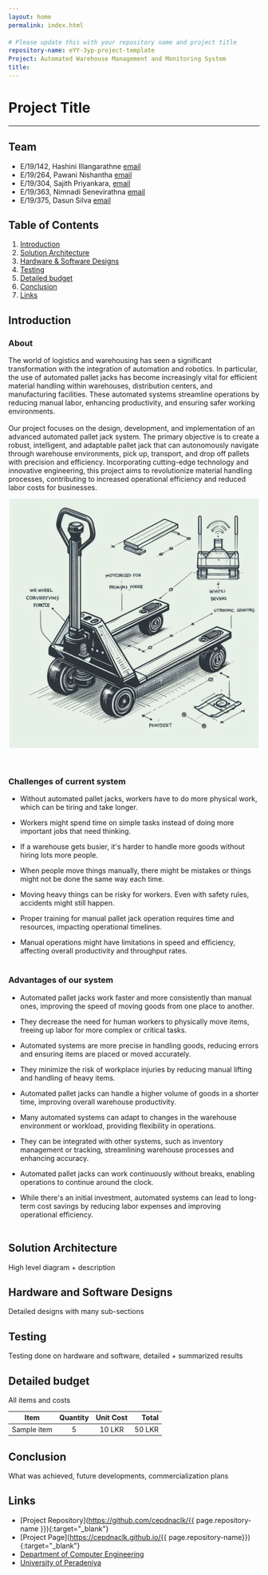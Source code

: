 ```yaml
---
layout: home
permalink: index.html

# Please update this with your repository name and project title
repository-name: eYY-3yp-project-template
Project: Automated Warehouse Management and Monitoring System
title:  
---
```


[comment]: # "This is the standard layout for the project, but you can clean this and use your own template"

# Project Title

---

## Team  
-  E/19/142, Hashini Illangarathne [email](mailto:e19142@eng.pdn.ac.lk)
-  E/19/264, Pawani Nishantha [email](mailto:e19264@eng.pdn.ac.lk)
-  E/19/304, Sajith Priyankara, [email](mailto:e19304@eng.pdn.ac.lk)
-  E/19/363, Nimnadi Senevirathna [email](mailto:e19363@eng.pdn.ac.lk)
-  E/19/375, Dasun Silva [email](mailto:e19375@eng.pdn.ac.lk)


<!-- Image (photo/drawing of the final hardware) should be here -->

<!-- This is a sample image, to show how to add images to your page. To learn more options, please refer [this](https://projects.ce.pdn.ac.lk/docs/faq/how-to-add-an-image/) -->

<!-- ![Sample Image](./images/sample.png) -->

## Table of Contents
1. [Introduction](#introduction)
2. [Solution Architecture](#solution-architecture )
3. [Hardware & Software Designs](#hardware-and-software-designs)
4. [Testing](#testing)
5. [Detailed budget](#detailed-budget)
6. [Conclusion](#conclusion)
7. [Links](#links)

## Introduction

### About

The world of logistics and warehousing has seen a significant transformation with the integration of automation and robotics. In particular, the use of automated pallet jacks has become increasingly vital for efficient material handling within warehouses, distribution centers, and manufacturing facilities. These automated systems streamline operations by reducing manual labor, enhancing productivity, and ensuring safer working environments.<br><br>
Our project focuses on the design, development, and implementation of an advanced automated pallet jack system. The primary objective is to create a robust, intelligent, and adaptable pallet jack that can autonomously navigate through warehouse environments, pick up, transport, and drop off pallets with precision and efficiency. Incorporating cutting-edge technology and innovative engineering, this project aims to revolutionize material handling processes, contributing to increased operational efficiency and reduced labor costs for businesses.<br>

<p align ="center">
     <img src="images/WhatsApp%20Image%202023-11-21%20at%2020.04.12_2ad850f6.jpg" width=500  />
</p><br>

### Challenges of current system
- Without automated pallet jacks, workers have to do more physical work, which can be tiring and take longer.

- Workers might spend time on simple tasks instead of doing more important jobs that need thinking.

- If a warehouse gets busier, it's harder to handle more goods without hiring lots more people.

- When people move things manually, there might be mistakes or things might not be done the same way each time.

- Moving heavy things can be risky for workers. Even with safety rules, accidents might still happen.

- Proper training for manual pallet jack operation requires time and resources, impacting operational timelines.

- Manual operations might have limitations in speed and efficiency, affecting overall productivity and throughput rates.<br><br>

### Advantages of our system
- Automated pallet jacks work faster and more consistently than manual ones, improving the speed of moving goods from one place to another.

- They decrease the need for human workers to physically move items, freeing up labor for more complex or critical tasks.

- Automated systems are more precise in handling goods, reducing errors and ensuring items are placed or moved accurately.

- They minimize the risk of workplace injuries by reducing manual lifting and handling of heavy items.

- Automated pallet jacks can handle a higher volume of goods in a shorter time, improving overall warehouse productivity.

- Many automated systems can adapt to changes in the warehouse environment or workload, providing flexibility in operations.

- They can be integrated with other systems, such as inventory management or tracking, streamlining warehouse processes and enhancing accuracy.

- Automated pallet jacks can work continuously without breaks, enabling operations to continue around the clock.

- While there's an initial investment, automated systems can lead to long-term cost savings by reducing labor expenses and improving operational efficiency.<br><br>


  
## Solution Architecture

High level diagram + description

## Hardware and Software Designs

Detailed designs with many sub-sections

## Testing

Testing done on hardware and software, detailed + summarized results

## Detailed budget

All items and costs

| Item          | Quantity  | Unit Cost  | Total  |
| ------------- |:---------:|:----------:|-------:|
| Sample item   | 5         | 10 LKR     | 50 LKR |

## Conclusion

What was achieved, future developments, commercialization plans

## Links

- [Project Repository](https://github.com/cepdnaclk/{{ page.repository-name }}){:target="_blank"}
- [Project Page](https://cepdnaclk.github.io/{{ page.repository-name}}){:target="_blank"}
- [Department of Computer Engineering](http://www.ce.pdn.ac.lk/)
- [University of Peradeniya](https://eng.pdn.ac.lk/)

[//]: # (Please refer this to learn more about Markdown syntax)
[//]: # (https://github.com/adam-p/markdown-here/wiki/Markdown-Cheatsheet)
